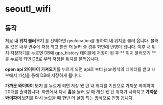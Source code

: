 # seoutl_wifi


## 동작



처음 **내 위치 불러오기** 를 선택하면 geolocation를 통하여 내 위치를 불러 옵니다. 불러온 값은 내부 변수에 저장 되고 한번 더 눌러 줄 경우 화면에 반영이 됩니다.
이후 내 위치 저장하기를 누르면 DB에 gps_history 테이블에 저장이 된 후 ** 위치 불러오기 **를 누르게 되면 DB로 부터 저장된 위치를 불러옵니다.


**open api 와이파이 가져오기**를 누르게 되면 api로 부터 json형식의 데이터를 받고 내부에서 파싱을 통해 DB에 저장하게 됩니다.


**가까운 와이파이 보기** 를 누르게 되면 저장 됐 던 내 위치를 기반으로 가까운 와이파이 20개를 출력합니다. 화면에서 다시 **홈**을 눌러 갈 때 계산 됐 던 위치가 사라지고 **갸까운 와이파이 보기**를 다시 눌렀을 때 한번 더 실행 되는 방식으로 진행 됩니다.
